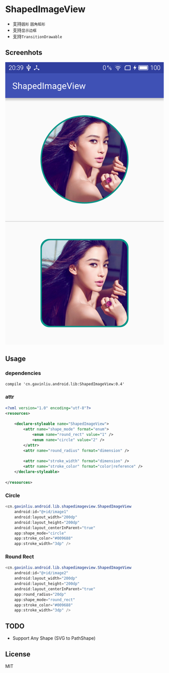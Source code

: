 # ShapedImageView

* 支持``圆形`` ``圆角矩形``
* 支持``显示边框``
* 支持``TransitionDrawable``

## Screenhots

![](/screenhots.png)

## Usage

### dependencies

```
compile 'cn.gavinliu.android.lib:ShapedImageView:0.4'
```

### attr

```xml
<?xml version="1.0" encoding="utf-8"?>
<resources>

    <declare-styleable name="ShapedImageView">
        <attr name="shape_mode" format="enum">
            <enum name="round_rect" value="1" />
            <enum name="circle" value="2" />
        </attr>
        <attr name="round_radius" format="dimension" />

        <attr name="stroke_width" format="dimension" />
        <attr name="stroke_color" format="color|reference" />
    </declare-styleable>

</resources>
```

### Circle

```java
<cn.gavinliu.android.lib.shapedimageview.ShapedImageView
    android:id="@+id/image1"
    android:layout_width="200dp"
    android:layout_height="200dp"
    android:layout_centerInParent="true"
    app:shape_mode="circle"
    app:stroke_color="#009688"
    app:stroke_width="3dp" />
```

### Round Rect

```java
<cn.gavinliu.android.lib.shapedimageview.ShapedImageView
    android:id="@+id/image2"
    android:layout_width="200dp"
    android:layout_height="200dp"
    android:layout_centerInParent="true"
    app:round_radius="20dp"
    app:shape_mode="round_rect"
    app:stroke_color="#009688"
    app:stroke_width="3dp" />
```

## TODO

* Support Any Shape (SVG to PathShape)

## License

MIT
